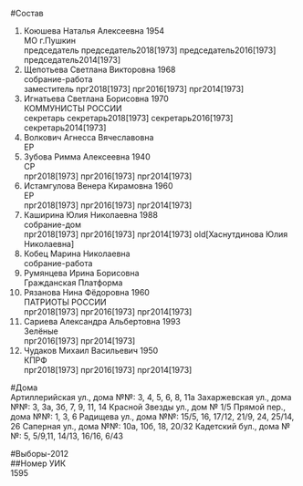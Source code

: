 #Состав  
1. Коюшева Наталья Алексеевна 1954  
    МО г.Пушкин  
    председатель председатель2018[1973] председатель2016[1973] председатель2014[1973]  
2. Щепотьева Светлана Викторовна 1968  
    собрание-работа  
    заместитель прг2018[1973] прг2016[1973] прг2014[1973]  
3. Игнатьева Светлана Борисовна 1970  
    КОММУНИСТЫ РОССИИ  
    секретарь секретарь2018[1973] секретарь2016[1973] секретарь2014[1973]  
4. Волкович Агнесса Вячеславовна  
    ЕР  
5. Зубова Римма Алексеевна 1940  
    СР  
    прг2018[1973] прг2016[1973] прг2014[1973]  
6. Истамгулова Венера Кирамовна 1960  
    ЕР  
    прг2018[1973] прг2016[1973] прг2014[1973]  
7. Каширина Юлия Николаевна 1988  
    собрание-дом  
    прг2018[1973] прг2016[1973] прг2014[1973] old[Хаснутдинова Юлия Николаевна]  
8. Кобец Марина Николаевна  
    собрание-работа  
9. Румянцева Ирина Борисовна  
    Гражданская Платформа  
10. Рязанова Нина Фёдоровна 1960  
    ПАТРИОТЫ РОССИИ  
    прг2018[1973] прг2016[1973] прг2014[1973]  
11. Сариева Александра Альбертовна 1993  
    Зелёные  
    прг2016[1973] прг2014[1973]  
12. Чудаков Михаил Васильевич 1950  
    КПРФ  
    прг2018[1973] прг2016[1973] прг2014[1973]  
  
#Дома  
Артиллерийская ул., дома №№: 3, 4, 5, 6, 8, 11а Захаржевская ул., дома №№: 3, 3а, 3б, 7, 9, 11, 14 Красной Звезды ул., дом № 1/5 Прямой пер., дома №№: 1, 3, 6  Радищева ул., дома №№: 15/5, 16, 17/12, 21/9, 24, 25/14, 26  Саперная ул., дома №№: 10а, 10б, 18, 20/32 Кадетский бул., дома №№: 5, 5/9,11, 14/13, 16/16, 6/43  
  
#Выборы-2012  
##Номер УИК  
1595  

